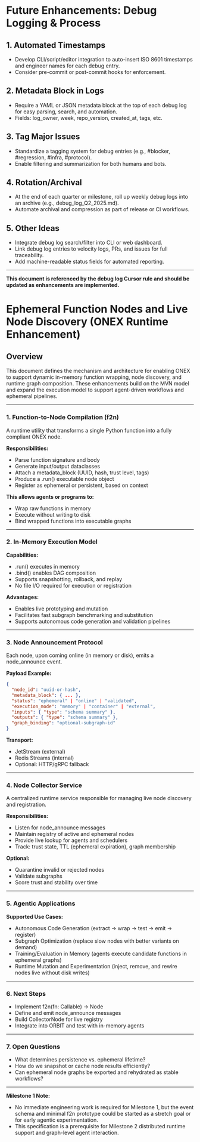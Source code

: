 <!-- === OmniNode:Metadata ===
metadata_version: 0.1.0
protocol_version: 0.1.0
owner: OmniNode Team
copyright: OmniNode Team
schema_version: 0.1.0
name: future_enhancements.md
version: 1.0.0
uuid: 80d966bb-eb93-4688-8a4c-fcdf1c1f5ca7
author: OmniNode Team
created_at: '2025-05-28T12:40:26.309094'
last_modified_at: '1970-01-01T00:00:00Z'
description: Stamped by MarkdownHandler
state_contract: state_contract://default
lifecycle: active
hash: '0000000000000000000000000000000000000000000000000000000000000000'
entrypoint: markdown://future_enhancements
namespace: markdown://future_enhancements
meta_type: tool

<!-- === /OmniNode:Metadata === -->
# Future Enhancements: Debug Logging & Process

## 1. Automated Timestamps
- Develop CLI/script/editor integration to auto-insert ISO 8601 timestamps and engineer names for each debug entry.
- Consider pre-commit or post-commit hooks for enforcement.

## 2. Metadata Block in Logs
- Require a YAML or JSON metadata block at the top of each debug log for easy parsing, search, and automation.
- Fields: log_owner, week, repo_version, created_at, tags, etc.

## 3. Tag Major Issues
- Standardize a tagging system for debug entries (e.g., #blocker, #regression, #infra, #protocol).
- Enable filtering and summarization for both humans and bots.

## 4. Rotation/Archival
- At the end of each quarter or milestone, roll up weekly debug logs into an archive (e.g., debug_log_Q2_2025.md).
- Automate archival and compression as part of release or CI workflows.

## 5. Other Ideas
- Integrate debug log search/filter into CLI or web dashboard.
- Link debug log entries to velocity logs, PRs, and issues for full traceability.
- Add machine-readable status fields for automated reporting.

---

**This document is referenced by the debug log Cursor rule and should be updated as enhancements are implemented.**

# Ephemeral Function Nodes and Live Node Discovery (ONEX Runtime Enhancement)

## Overview
This document defines the mechanism and architecture for enabling ONEX to support dynamic in-memory function wrapping, node discovery, and runtime graph composition. These enhancements build on the MVN model and expand the execution model to support agent-driven workflows and ephemeral pipelines.

---

### 1. Function-to-Node Compilation (f2n)
A runtime utility that transforms a single Python function into a fully compliant ONEX node.

**Responsibilities:**
- Parse function signature and body
- Generate input/output dataclasses
- Attach a metadata_block (UUID, hash, trust level, tags)
- Produce a .run() executable node object
- Register as ephemeral or persistent, based on context

**This allows agents or programs to:**
- Wrap raw functions in memory
- Execute without writing to disk
- Bind wrapped functions into executable graphs

---

### 2. In-Memory Execution Model
**Capabilities:**
- .run() executes in memory
- .bind() enables DAG composition
- Supports snapshotting, rollback, and replay
- No file I/O required for execution or registration

**Advantages:**
- Enables live prototyping and mutation
- Facilitates fast subgraph benchmarking and substitution
- Supports autonomous code generation and validation pipelines

---

### 3. Node Announcement Protocol
Each node, upon coming online (in memory or disk), emits a node_announce event.

**Payload Example:**
```json
{
  "node_id": "uuid-or-hash",
  "metadata_block": { ... },
  "status": "ephemeral" | "online" | "validated",
  "execution_mode": "memory" | "container" | "external",
  "inputs": { "type": "schema summary" },
  "outputs": { "type": "schema summary" },
  "graph_binding": "optional-subgraph-id"
}
```

**Transport:**
- JetStream (external)
- Redis Streams (internal)
- Optional: HTTP/gRPC fallback

---

### 4. Node Collector Service
A centralized runtime service responsible for managing live node discovery and registration.

**Responsibilities:**
- Listen for node_announce messages
- Maintain registry of active and ephemeral nodes
- Provide live lookup for agents and schedulers
- Track: trust state, TTL (ephemeral expiration), graph membership

**Optional:**
- Quarantine invalid or rejected nodes
- Validate subgraphs
- Score trust and stability over time

---

### 5. Agentic Applications
**Supported Use Cases:**
- Autonomous Code Generation (extract → wrap → test → emit → register)
- Subgraph Optimization (replace slow nodes with better variants on demand)
- Training/Evaluation in Memory (agents execute candidate functions in ephemeral graphs)
- Runtime Mutation and Experimentation (inject, remove, and rewire nodes live without disk writes)

---

### 6. Next Steps
- Implement f2n(fn: Callable) -> Node
- Define and emit node_announce messages
- Build CollectorNode for live registry
- Integrate into ORBIT and test with in-memory agents

---

### 7. Open Questions
- What determines persistence vs. ephemeral lifetime?
- How do we snapshot or cache node results efficiently?
- Can ephemeral node graphs be exported and rehydrated as stable workflows?

---

**Milestone 1 Note:**
- No immediate engineering work is required for Milestone 1, but the event schema and minimal f2n prototype could be started as a stretch goal or for early agentic experimentation.
- This specification is a prerequisite for Milestone 2 distributed runtime support and graph-level agent interaction.
